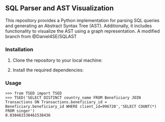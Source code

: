 ## SQL Parser and AST Visualization

This repository provides a Python implementation for parsing SQL queries and generating an Abstract Syntax Tree (AST). Additionally, it includes functionality to visualize the AST using a graph representation. A modified branch from @Daniel4SE/SQLAST

### Installation

1. Clone the repository to your local machine:

2. Install the required dependencies:

### Usage

```
>>> from TSED import TSED
>>> TSED('SELECT DISTINCT country_name FROM Beneficiary JOIN Transactions ON Transactions.beneficiary_id = Beneficiary.beneficiary_id WHERE client_id=996720','SELECT COUNT(*) FROM singer')
0.038461538461538436
```